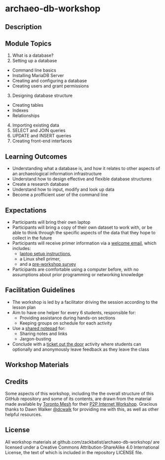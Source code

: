 # archaeo-db-workshop

## Description

## Module Topics
1. What is a database?
2. Setting up a database
  * Command line basics
  * Installing MariaDB Server
  * Creating and configuring a database
  * Creating users and grant permissions
3. Designing database structure
  * Creating tables
  * Indexes
  * Relationships
4. Importing existing data
5. SELECT and JOIN queries
6. UPDATE and INSERT queries
7. Creating front-end interfaces

## Learning Outcomes

- Understanding what a database is, and how it relates to other aspects of an archaeological information infrastructure
- Understand how to design effective and flexible database structures
- Create a research database
- Understand how to input, modify and look up data
- Become a profficient user of the command line

## Expectations

- Participants will bring their own laptop
- Participants will bring a copy of their own dataset to work with, or be able to think through the specific aspects of the data that they hope to collect in the future
- Participants will receive primer information via a [welcome email](https://zackbatist.github.io/archaeo-db-workshop/articles/general/general-welcome-email.pdf), which includes:
  - [laptop setup instructions](https://zackbatist.github.io/archaeo-db-workshop/articles/general/general-laptop-setup-instructions.pdf),
  - a Linux shell primer,
  - and a [pre-workshop survey](https://zackbatist.github.io/archaeo-db-workshop/articles/general/general-pre-workshop-survey.pdf)
- Participants are comfortable using a computer before, with no assumptions about prior programming or networking knowledge

## Facilitation Guidelines

- The workshop is led by a facilitator driving the session according to the lesson plan
- Aim to have one helper for every 6 students, responsible for:
    - Providing assistance during hands-on sections
    - Keeping groups on schedule for each activity
- Use a [shared notepad](https://pad.riseup.net/p/peer-to-peer-internet) for:
    - Sharing notes and links
    - Jargon-busting
- Conclude with a [ticket out the door](http://www.ideasforeducators.com/idea-blog/a-twist-on-ticket-out-the-door) activity where students can optionally and anonymously leave feedback as they leave the class

## Workshop Materials

## Credits
Some aspects of this workshop, including the the overall structure of this GitHub repository and some of its contents, are drawn from the material made available by [Toronto Mesh](https://github.com/tomeshnet) for their [P2P Internet Workshop](https://github.com/tomeshnet/p2p-internet-workshop). Gracious thanks to Dawn Walker [@dcwalk](https://github.com/dcwalk) for providing me with this, as well as other helpful resources.

## License
All workshop materials at github.com/zackbatist/archaeo-db-workshop/ are licensed under a Creative Commons Attribution-ShareAlike 4.0 International License, the text of which is included in the repository LICENSE file.